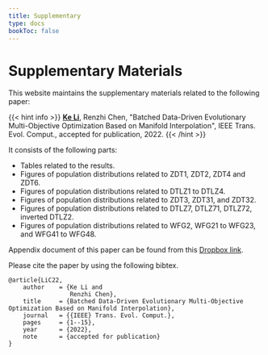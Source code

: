 ```yaml
---
title: Supplementary
type: docs
bookToc: false
---
```


# Supplementary Materials

This website maintains the supplementary materials related to the following paper:

{{< hint info >}}
**<ins>Ke Li</ins>**, Renzhi Chen, "Batched Data-Driven Evolutionary Multi-Objective Optimization Based on Manifold Interpolation", IEEE Trans. Evol. Comput., accepted for publication, 2022.
{{< /hint >}}

It consists of the following parts:
- Tables related to the results.
- Figures of population distributions related to ZDT1, ZDT2, ZDT4 and ZDT6.
- Figures of population distributions related to DTLZ1 to DTLZ4.
- Figures of population distributions related to ZDT3, ZDT31, and ZDT32.
- Figures of population distributions related to DTLZ7, DTLZ71, DTLZ72, inverted DTLZ2.
- Figures of population distributions related to WFG2, WFG21 to WFG23, and WFG41 to WFG48.

Appendix document of this paper can be found from this [Dropbox link](https://www.dropbox.com/s/d3hpfgc06vzf3hz/main.pdf?dl=0).

Please cite the paper by using the following bibtex.
```
@article{LiC22,
    author    = {Ke Li and
                 Renzhi Chen},
    title     = {Batched Data-Driven Evolutionary Multi-Objective Optimization Based on Manifold Interpolation},
    journal   = {{IEEE} Trans. Evol. Comput.},
    pages     = {1--15},
    year      = {2022},
    note      = {accepted for publication}
}
```
